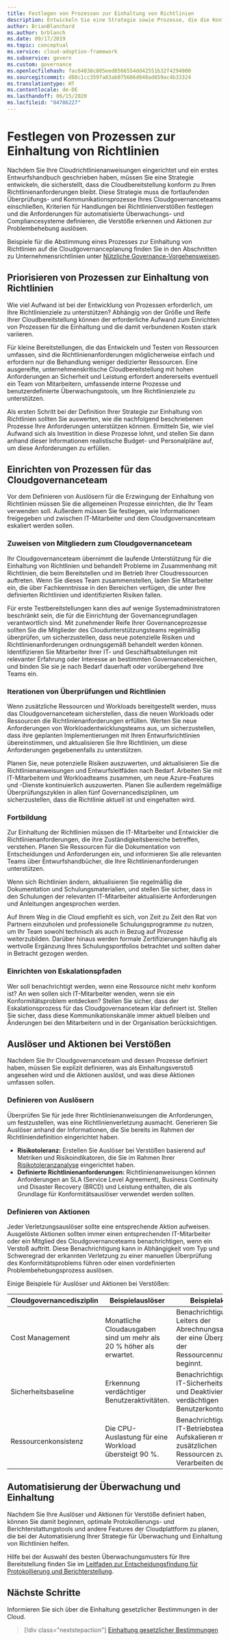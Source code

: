 ```yaml
---
title: Festlegen von Prozessen zur Einhaltung von Richtlinien
description: Entwickeln Sie eine Strategie sowie Prozesse, die die Konformität Ihrer Cloudbereitstellung mit Ihren Richtlinienanforderungen gewährleisten.
author: BrianBlanchard
ms.author: brblanch
ms.date: 09/17/2019
ms.topic: conceptual
ms.service: cloud-adoption-framework
ms.subservice: govern
ms.custom: governance
ms.openlocfilehash: fac64038c805eed0566554dd42551b32f4294900
ms.sourcegitcommit: d88c1cc3597a83ab075606d040ad659ac4b33324
ms.translationtype: HT
ms.contentlocale: de-DE
ms.lasthandoff: 06/15/2020
ms.locfileid: "84786227"
---
```

# <a name="establish-policy-adherence-processes"></a>Festlegen von Prozessen zur Einhaltung von Richtlinien

Nachdem Sie Ihre Cloudrichtlinienanweisungen eingerichtet und ein erstes Entwurfshandbuch geschrieben haben, müssen Sie eine Strategie entwickeln, die sicherstellt, dass die Cloudbereitstellung konform zu Ihren Richtlinienanforderungen bleibt. Diese Strategie muss die fortlaufenden Überprüfungs- und Kommunikationsprozesse Ihres Cloudgovernanceteams einschließen, Kriterien für Handlungen bei Richtlinienverstößen festlegen und die Anforderungen für automatisierte Überwachungs- und Compliancesysteme definieren, die Verstöße erkennen und Aktionen zur Problembehebung auslösen.

Beispiele für die Abstimmung eines Prozesses zur Einhaltung von Richtlinien auf die Cloudgovernanceplanung finden Sie in den Abschnitten zu Unternehmensrichtlinien unter [Nützliche Governance-Vorgehensweisen](../guides/index.md).

## <a name="prioritize-policy-adherence-processes"></a>Priorisieren von Prozessen zur Einhaltung von Richtlinien

Wie viel Aufwand ist bei der Entwicklung von Prozessen erforderlich, um Ihre Richtlinienziele zu unterstützen? Abhängig von der Größe und Reife Ihrer Cloudbereitstellung können der erforderliche Aufwand zum Einrichten von Prozessen für die Einhaltung und die damit verbundenen Kosten stark variieren.

Für kleine Bereitstellungen, die das Entwickeln und Testen von Ressourcen umfassen, sind die Richtlinienanforderungen möglicherweise einfach und erfordern nur die Behandlung weniger dedizierter Ressourcen. Eine ausgereifte, unternehmenskritische Cloudbereitstellung mit hohen Anforderungen an Sicherheit und Leistung erfordert andererseits eventuell ein Team von Mitarbeitern, umfassende interne Prozesse und benutzerdefinierte Überwachungstools, um Ihre Richtlinienziele zu unterstützen.

Als ersten Schritt bei der Definition Ihrer Strategie zur Einhaltung von Richtlinien sollten Sie auswerten, wie die nachfolgend beschriebenen Prozesse Ihre Anforderungen unterstützen können. Ermitteln Sie, wie viel Aufwand sich als Investition in diese Prozesse lohnt, und stellen Sie dann anhand dieser Informationen realistische Budget- und Personalpläne auf, um diese Anforderungen zu erfüllen.

## <a name="establish-cloud-governance-team-processes"></a>Einrichten von Prozessen für das Cloudgovernanceteam

Vor dem Definieren von Auslösern für die Erzwingung der Einhaltung von Richtlinien müssen Sie die allgemeinen Prozesse einrichten, die Ihr Team verwenden soll. Außerdem müssen Sie festlegen, wie Informationen freigegeben und zwischen IT-Mitarbeiter und dem Cloudgovernanceteam eskaliert werden sollen.

### <a name="assign-cloud-governance-team-members"></a>Zuweisen von Mitgliedern zum Cloudgovernanceteam

Ihr Cloudgovernanceteam übernimmt die laufende Unterstützung für die Einhaltung von Richtlinien und behandelt Probleme im Zusammenhang mit Richtlinien, die beim Bereitstellen und im Betrieb Ihrer Cloudressourcen auftreten. Wenn Sie dieses Team zusammenstellen, laden Sie Mitarbeiter ein, die über Fachkenntnisse in den Bereichen verfügen, die unter Ihre definierten Richtlinien und identifizierten Risiken fallen.

Für erste Testbereitstellungen kann dies auf wenige Systemadministratoren beschränkt sein, die für die Einrichtung der Governancegrundlagen verantwortlich sind. Mit zunehmender Reife Ihrer Governanceprozesse sollten Sie die Mitglieder des Cloudunterstützungsteams regelmäßig überprüfen, um sicherzustellen, dass neue potenzielle Risiken und Richtlinienanforderungen ordnungsgemäß behandelt werden können. Identifizieren Sie Mitarbeiter Ihrer IT- und Geschäftsabteilungen mit relevanter Erfahrung oder Interesse an bestimmten Governancebereichen, und binden Sie sie je nach Bedarf dauerhaft oder vorübergehend Ihre Teams ein.

### <a name="reviews-and-policy-iteration"></a>Iterationen von Überprüfungen und Richtlinien

Wenn zusätzliche Ressourcen und Workloads bereitgestellt werden, muss das Cloudgovernanceteam sicherstellen, dass die neuen Workloads oder Ressourcen die Richtlinienanforderungen erfüllen. Werten Sie neue Anforderungen von Workloadentwicklungsteams aus, um sicherzustellen, dass ihre geplanten Implementierungen mit Ihren Entwurfsrichtlinien übereinstimmen, und aktualisieren Sie Ihre Richtlinien, um diese Anforderungen gegebenenfalls zu unterstützen.

Planen Sie, neue potenzielle Risiken auszuwerten, und aktualisieren Sie die Richtlinienanweisungen und Entwurfsleitfäden nach Bedarf. Arbeiten Sie mit IT-Mitarbeitern und Workloadteams zusammen, um neue Azure-Features und -Dienste kontinuierlich auszuwerten. Planen Sie außerdem regelmäßige Überprüfungszyklen in allen fünf Governancedisziplinen, um sicherzustellen, dass die Richtlinie aktuell ist und eingehalten wird.

### <a name="education"></a>Fortbildung

Zur Einhaltung der Richtlinien müssen die IT-Mitarbeiter und Entwickler die Richtlinienanforderungen, die ihre Zuständigkeitsbereiche betreffen, verstehen. Planen Sie Ressourcen für die Dokumentation von Entscheidungen und Anforderungen ein, und informieren Sie alle relevanten Teams über Entwurfshandbücher, die Ihre Richtlinienanforderungen unterstützen.

Wenn sich Richtlinien ändern, aktualisieren Sie regelmäßig die Dokumentation und Schulungsmaterialien, und stellen Sie sicher, dass in den Schulungen der relevanten IT-Mitarbeiter aktualisierte Anforderungen und Anleitungen angesprochen werden.

Auf Ihrem Weg in die Cloud empfiehlt es sich, von Zeit zu Zeit den Rat von Partnern einzuholen und professionelle Schulungsprogramme zu nutzen, um Ihr Team sowohl technisch als auch in Bezug auf Prozesse weiterzubilden. Darüber hinaus werden formale Zertifizierungen häufig als wertvolle Ergänzung Ihres Schulungsportfolios betrachtet und sollten daher in Betracht gezogen werden.

### <a name="establish-escalation-paths"></a>Einrichten von Eskalationspfaden

Wer soll benachrichtigt werden, wenn eine Ressource nicht mehr konform ist? An wen sollen sich IT-Mitarbeiter wenden, wenn sie ein Konformitätsproblem entdecken? Stellen Sie sicher, dass der Eskalationsprozess für das Cloudgovernanceteam klar definiert ist. Stellen Sie sicher, dass diese Kommunikationskanäle immer aktuell bleiben und Änderungen bei den Mitarbeitern und in der Organisation berücksichtigen.

## <a name="violation-triggers-and-actions"></a>Auslöser und Aktionen bei Verstößen

Nachdem Sie Ihr Cloudgovernanceteam und dessen Prozesse definiert haben, müssen Sie explizit definieren, was als Einhaltungsverstoß angesehen wird und die Aktionen auslöst, und was diese Aktionen umfassen sollen.

### <a name="define-triggers"></a>Definieren von Auslösern

Überprüfen Sie für jede Ihrer Richtlinienanweisungen die Anforderungen, um festzustellen, was eine Richtlinienverletzung ausmacht. Generieren Sie Auslöser anhand der Informationen, die Sie bereits im Rahmen der Richtliniendefinition eingerichtet haben.

- **Risikotoleranz:** Erstellen Sie Auslöser bei Verstößen basierend auf Metriken und Risikoindikatoren, die Sie im Rahmen Ihrer [Risikotoleranzanalyse](./risk-tolerance.md) eingerichtet haben.
- **Definierte Richtlinienanforderungen:** Richtlinienanweisungen können Anforderungen an SLA (Service Level Agreement), Business Continuity und Disaster Recovery (BRCD) und Leistung enthalten, die als Grundlage für Konformitätsauslöser verwendet werden sollten.

### <a name="define-actions"></a>Definieren von Aktionen

Jeder Verletzungsauslöser sollte eine entsprechende Aktion aufweisen. Ausgelöste Aktionen sollten immer einen entsprechenden IT-Mitarbeiter oder ein Mitglied des Cloudgovernanceteams benachrichtigen, wenn ein Verstoß auftritt. Diese Benachrichtigung kann in Abhängigkeit vom Typ und Schweregrad der erkannten Verletzung zu einer manuellen Überprüfung des Konformitätsproblems führen oder einen vordefinierten Problembehebungsprozess auslösen.

Einige Beispiele für Auslöser und Aktionen bei Verstößen:

<!-- docsTest:ignore "Cost Management" "Deployment Acceleration" "Identity Baseline" "Resource Consistency" "Security Baseline" -->

| Cloudgovernancedisziplin | Beispielauslöser | Beispielaktion |
|-----------------------------|----------------|---------------|
| Cost Management | Monatliche Cloudausgaben sind um mehr als 20 % höher als erwartet. | Benachrichtigung des Leiters der Abrechnungsabteilung, der eine Überprüfung der Ressourcennutzung beginnt. |
| Sicherheitsbaseline | Erkennung verdächtiger Benutzeraktivitäten. | Benachrichtigung des IT-Sicherheitsteams und Deaktivierung des verdächtigen Benutzerkontos. |
| Ressourcenkonsistenz | Die CPU-Auslastung für eine Workload übersteigt 90 %. | Benachrichtigung des IT-Betriebsteam und Aufskalieren mit zusätzlichen Ressourcen zum Verarbeiten der Last. |

## <a name="automation-of-monitoring-and-compliance"></a>Automatisierung der Überwachung und Einhaltung

Nachdem Sie Ihre Auslöser und Aktionen für Verstöße definiert haben, können Sie damit beginnen, optimale Protokollierungs- und Berichterstattungstools und andere Features der Cloudplattform zu planen, die bei der Automatisierung Ihrer Strategie für Überwachung und Einhaltung von Richtlinien helfen.

Hilfe bei der Auswahl des besten Überwachungsmusters für Ihre Bereitstellung finden Sie im [Leitfaden zur Entscheidungsfindung für Protokollierung und Berichterstellung](../../decision-guides/logging-and-reporting/index.md).

## <a name="next-steps"></a>Nächste Schritte

Informieren Sie sich über die Einhaltung gesetzlicher Bestimmungen in der Cloud.

> [!div class="nextstepaction"]
> [Einhaltung gesetzlicher Bestimmungen](./regulatory-compliance.md)
